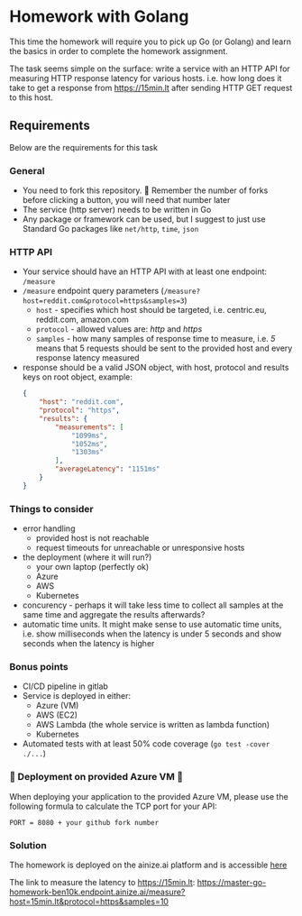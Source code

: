 # Homework with Golang

This time the homework will require you to pick up Go (or Golang) and learn the basics in order to complete the homework assignment.

The task seems simple on the surface: write a service with an HTTP API for measuring HTTP response latency for various hosts. i.e. how long does it take to get a response from https://15min.lt after
sending HTTP GET request to this host. 

## Requirements
Below are the requirements for this task

### General

* You need to fork this repository. :rotating_light: Remember the number of forks before clicking a button, you will need that number later
* The service (http server) needs to be written in Go
* Any package or framework can be used, but I suggest to just use Standard Go packages like `net/http`, `time`, `json`

### HTTP API

* Your service should have an HTTP API with at least one endpoint: `/measure`
* `/measure` endpoint query parameters (`/measure?host=reddit.com&protocol=https&samples=3`)
   * `host` - specifies which host should be targeted, i.e. centric.eu, reddit.com, amazon.com
   * `protocol` - allowed values are: _http_ and _https_
   * `samples` - how many samples of response time to measure, i.e. _5_ means that 5 requests should be sent to the provided host and every response latency measured
* response should be a valid JSON object, with host, protocol and results keys on root object, example:
  ```json
  {
      "host": "reddit.com",
      "protocol": "https",
      "results": {
          "measurements": [
              "1099ms",
              "1052ms",
              "1303ms"
          ],
          "averageLatency": "1151ms"
      }
  }
  ```

### Things to consider

* error handling
  * provided host is not reachable
  * request timeouts for unreachable or unresponsive hosts
* the deployment (where it will run?)
  * your own laptop (perfectly ok)
  * Azure
  * AWS
  * Kubernetes
* concurency - perhaps it will take less time to collect all samples at the same time and aggregate the results afterwards?
* automatic time units. It might make sense to use automatic time units, i.e. show milliseconds when the latency is under 5 seconds and show seconds when the latency is higher


### Bonus points

* CI/CD pipeline in gitlab
* Service is deployed in either:
  * Azure (VM)
  * AWS (EC2)
  * AWS Lambda (the whole service is written as lambda function)
  * Kubernetes
* Automated tests with at least 50% code coverage (`go test -cover ./...`)

### :rotating_light: Deployment on provided Azure VM :rotating_light:
When deploying your application to the provided Azure VM, please use the following formula to calculate the TCP port for your API:

`PORT = 8080 + your github fork number`

### Solution

The homework is deployed on the ainize.ai platform and is accessible [here](https://ainize.ai/Ben10k/go-homework)

The link to measure the latency to https://15min.lt: https://master-go-homework-ben10k.endpoint.ainize.ai/measure?host=15min.lt&protocol=https&samples=10
